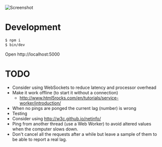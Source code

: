 ![Screenshot](https://raw.github.com/frosas/lag/master/screenshot.png)

# Development

```bash
$ npm i
$ bin/dev
```

Open http://localhost:5000

# TODO

- Consider using WebSockets to reduce latency and processor overhead
- Make it work offline (to start it without a connection)
  - http://www.html5rocks.com/en/tutorials/service-worker/introduction/
- When no pings are ponged the current lag (number) is wrong
- Testing
- Consider using http://w3c.github.io/netinfo/
- Ping from another thread (use a Web Worker) to avoid altered values when the 
  computer slows down.
- Don't cancel all the requests after a while but leave a sample of them to be 
  able to report a real lag.